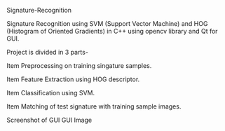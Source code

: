 Signature-Recognition

Signature Recognition using SVM (Support Vector Machine) and HOG (Histogram of Oriented Gradients) in C++ using opencv library and Qt for GUI.

Project is divided in 3 parts-

Item Preprocessing on training singature samples.

Item Feature Extraction using HOG descriptor.

Item Classification using SVM.

Item Matching of test signature with training sample images.

Screenshot of GUI GUI Image


